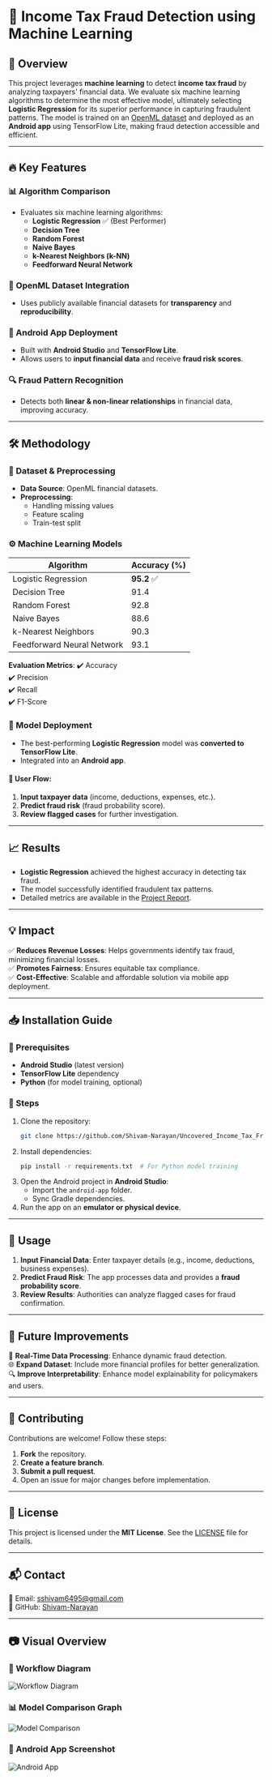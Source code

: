 # 📌 Income Tax Fraud Detection using Machine Learning

## 🚀 Overview
This project leverages **machine learning** to detect **income tax fraud** by analyzing taxpayers' financial data. We evaluate six machine learning algorithms to determine the most effective model, ultimately selecting **Logistic Regression** for its superior performance in capturing fraudulent patterns. The model is trained on an [OpenML dataset](https://www.openml.org) and deployed as an **Android app** using TensorFlow Lite, making fraud detection accessible and efficient.

---

## 🔥 Key Features

### 📊 Algorithm Comparison
- Evaluates six machine learning algorithms:
  - **Logistic Regression** ✅ (Best Performer)
  - **Decision Tree**
  - **Random Forest**
  - **Naive Bayes**
  - **k-Nearest Neighbors (k-NN)**
  - **Feedforward Neural Network**

### 📂 OpenML Dataset Integration
- Uses publicly available financial datasets for **transparency** and **reproducibility**.

### 📱 Android App Deployment
- Built with **Android Studio** and **TensorFlow Lite**.
- Allows users to **input financial data** and receive **fraud risk scores**.

### 🔍 Fraud Pattern Recognition
- Detects both **linear & non-linear relationships** in financial data, improving accuracy.

---

## 🛠️ Methodology

### 📁 Dataset & Preprocessing
- **Data Source**: OpenML financial datasets.
- **Preprocessing**:
  - Handling missing values
  - Feature scaling
  - Train-test split

### ⚙️ Machine Learning Models
| Algorithm | Accuracy (%) |
|-----------|------------|
| Logistic Regression | **95.2** ✅ |
| Decision Tree | 91.4 |
| Random Forest | 92.8 |
| Naive Bayes | 88.6 |
| k-Nearest Neighbors | 90.3 |
| Feedforward Neural Network | 93.1 |

**Evaluation Metrics**:
✔️ Accuracy  
✔️ Precision  
✔️ Recall  
✔️ F1-Score  

### 📲 Model Deployment
- The best-performing **Logistic Regression** model was **converted to TensorFlow Lite**.
- Integrated into an **Android app**.

#### 📌 User Flow:
1. **Input taxpayer data** (income, deductions, expenses, etc.).
2. **Predict fraud risk** (fraud probability score).
3. **Review flagged cases** for further investigation.

---

## 📈 Results
- **Logistic Regression** achieved the highest accuracy in detecting tax fraud.
- The model successfully identified fraudulent tax patterns.
- Detailed metrics are available in the [Project Report](Report_shivam.pdf).

---

## 💡 Impact

✅ **Reduces Revenue Losses**: Helps governments identify tax fraud, minimizing financial losses.  
✅ **Promotes Fairness**: Ensures equitable tax compliance.  
✅ **Cost-Effective**: Scalable and affordable solution via mobile app deployment.  

---

## 📥 Installation Guide

### 🔧 Prerequisites
- **Android Studio** (latest version)
- **TensorFlow Lite** dependency
- **Python** (for model training, optional)

### 📌 Steps
1. Clone the repository:
   ```bash
   git clone https://github.com/Shivam-Narayan/Uncovered_Income_Tax_Fraud_Detection.git
   ```
2. Install dependencies:
   ```bash
   pip install -r requirements.txt  # For Python model training
   ```
3. Open the Android project in **Android Studio**:
   - Import the `android-app` folder.
   - Sync Gradle dependencies.
4. Run the app on an **emulator or physical device**.

---

## 📝 Usage

1. **Input Financial Data**: Enter taxpayer details (e.g., income, deductions, business expenses).
2. **Predict Fraud Risk**: The app processes data and provides a **fraud probability score**.
3. **Review Results**: Authorities can analyze flagged cases for fraud confirmation.

---

## 🔮 Future Improvements

🔄 **Real-Time Data Processing**: Enhance dynamic fraud detection.  
🌐 **Expand Dataset**: Include more financial profiles for better generalization.  
🔍 **Improve Interpretability**: Enhance model explainability for policymakers and users.  

---

## 👥 Contributing
Contributions are welcome! Follow these steps:
1. **Fork** the repository.
2. **Create a feature branch**.
3. **Submit a pull request**.
4. Open an issue for major changes before implementation.

---

## 📜 License
This project is licensed under the **MIT License**. See the [LICENSE](LICENSE) file for details.

---

## 📬 Contact
📧 Email: sshivam6495@gmail.com  
🔗 GitHub: [Shivam-Narayan](https://github.com/Shivam-Narayan)  

---

## 📷 Visual Overview

### 📌 Workflow Diagram
![Workflow Diagram](https://via.placeholder.com/800x400?text=Workflow+Diagram)

### 📊 Model Comparison Graph
![Model Comparison](https://via.placeholder.com/800x400?text=Model+Comparison+Graph)

### 📱 Android App Screenshot
![Android App](https://via.placeholder.com/800x400?text=Android+App+Screenshot)

